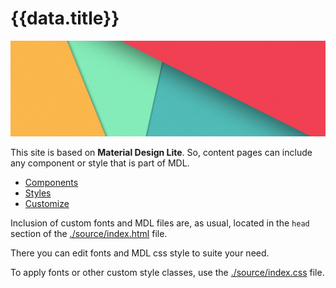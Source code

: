 # {{data.title}}

<img src="images/banners/mdl-banner.jpg" class="mdl-shadow--8dp" style="max-width:100%">
<div class="vertical-spacer-16"></div>

This site is based on **Material Design Lite**. So, content pages can include
any component or style that is part of MDL.

- [Components](https://getmdl.io/components/)
- [Styles](https://getmdl.io/styles/)
- [Customize](https://getmdl.io/customize/)


Inclusion of custom fonts and MDL files are, as usual, located in the `head`
section of the [./source/index.html](https://github.com/genielabs/zuix-web-template/blob/master/source/index.html#L35)
file.

There you can edit fonts and MDL css style to suite your need.

To apply fonts or other custom style classes, use the [./source/index.css](https://github.com/genielabs/zuix-web-template/blob/master/source/index.css#L1)
file.
